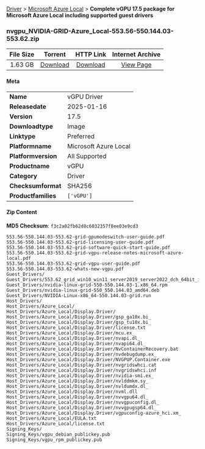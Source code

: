 
[Driver](/README.md)  >  [Microsoft Azure Local](/index/Driver/Microsoft_Azure_Local.md)  >  **Complete vGPU 17.5 package for Microsoft Azure Local including supported guest drivers**


### nvgpu_NVIDIA-GRID-Azure_Local-553.56-550.144.03-553.62.zip

| **File Size** | **Torrent**  | **HTTP Link** | **Internet Archive** |
|:-------------:|:------------:|:-------------:|:--------------------:|
| 1.63 GB |  [Download](https://archive.org/download/nvgpu_NVIDIA-GRID-Azure_Local-553.56-550.144.03-553.62.zip/nvgpu_NVIDIA-GRID-Azure_Local-553.56-550.144.03-553.62.zip_archive.torrent)       | [Download](https://archive.org/compress/nvgpu_NVIDIA-GRID-Azure_Local-553.56-550.144.03-553.62.zip) | [View Page](https://archive.org/details/nvgpu_NVIDIA-GRID-Azure_Local-553.56-550.144.03-553.62.zip)       |

#### Meta

<table>
<tr><td><strong>Name</strong></td><td>vGPU Driver</td></tr>
<tr><td><strong>Releasedate</strong></td><td>2025-01-16</td></tr>
<tr><td><strong>Version</strong></td><td>17.5</td></tr>
<tr><td><strong>Downloadtype</strong></td><td>Image</td></tr>
<tr><td><strong>Linktype</strong></td><td>Preferred</td></tr>
<tr><td><strong>Platformname</strong></td><td>Microsoft Azure Local</td></tr>
<tr><td><strong>Platformversion</strong></td><td>All Supported</td></tr>
<tr><td><strong>Productname</strong></td><td>vGPU</td></tr>
<tr><td><strong>Category</strong></td><td>Driver</td></tr>
<tr><td><strong>Checksumformat</strong></td><td>SHA256</td></tr>
<tr><td><strong>Productfamilies</strong></td><td><code>['vGPU']</code></td></tr>
</table>

#### Zip Content

**MD5 Checksum**: `f3c2a02fb62d8c6032357f8ee03e9cd3`

```text
553.56-550.144.03-553.62-grid-gpumodeswitch-user-guide.pdf
553.56-550.144.03-553.62-grid-licensing-user-guide.pdf
553.56-550.144.03-553.62-grid-software-quick-start-guide.pdf
553.56-550.144.03-553.62-grid-vgpu-release-notes-microsoft-azure-local.pdf
553.56-550.144.03-553.62-grid-vgpu-user-guide.pdf
553.56-550.144.03-553.62-whats-new-vgpu.pdf
Guest_Drivers/
Guest_Drivers/553.62_grid_win10_win11_server2019_server2022_dch_64bit_international.exe
Guest_Drivers/nvidia-linux-grid-550-550.144.03-1.x86_64.rpm
Guest_Drivers/nvidia-linux-grid-550_550.144.03_amd64.deb
Guest_Drivers/NVIDIA-Linux-x86_64-550.144.03-grid.run
Host_Drivers/
Host_Drivers/Azure_Local/
Host_Drivers/Azure_Local/Display.Driver/
Host_Drivers/Azure_Local/Display.Driver/gsp_ga10x.bi_
Host_Drivers/Azure_Local/Display.Driver/gsp_tu10x.bi_
Host_Drivers/Azure_Local/Display.Driver/license.txt
Host_Drivers/Azure_Local/Display.Driver/mcu.ex_
Host_Drivers/Azure_Local/Display.Driver/nvapi.dl_
Host_Drivers/Azure_Local/Display.Driver/nvapi64.dl_
Host_Drivers/Azure_Local/Display.Driver/NvContainerRecovery.bat
Host_Drivers/Azure_Local/Display.Driver/nvdebugdump.ex_
Host_Drivers/Azure_Local/Display.Driver/NVGPUP.Container.exe
Host_Drivers/Azure_Local/Display.Driver/nvgridswhci.cat
Host_Drivers/Azure_Local/Display.Driver/nvgridswhci.inf
Host_Drivers/Azure_Local/Display.Driver/nvidia-smi.ex_
Host_Drivers/Azure_Local/Display.Driver/nvlddmkm.sy_
Host_Drivers/Azure_Local/Display.Driver/nvldumdx.dl_
Host_Drivers/Azure_Local/Display.Driver/nvml.dll
Host_Drivers/Azure_Local/Display.Driver/nvvgpu64.dl_
Host_Drivers/Azure_Local/Display.Driver/nvvgpuconfig.dl_
Host_Drivers/Azure_Local/Display.Driver/nvvgpugsp64.dl_
Host_Drivers/Azure_Local/Display.Driver/vgpuconfig-azure_hci.xm_
Host_Drivers/Azure_Local/EULA.txt
Host_Drivers/Azure_Local/license.txt
Signing_Keys/
Signing_Keys/vgpu_debian_publickey.pub
Signing_Keys/vgpu_rpm_publickey.pub
```